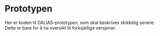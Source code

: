 # Prototypen
Her er koden til DALIAS-prototypen, som skal beskrives skikkelig senere.
Dette er bare for å ha oversikt til forksjellige versjoner.
